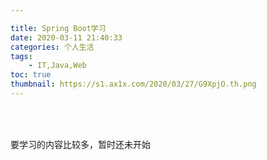 ```yaml
---

title: Spring Boot学习
date: 2020-03-11 21:40:33
categories: 个人生活
tags:
    - IT,Java,Web
toc: true
thumbnail: https://s1.ax1x.com/2020/03/27/G9XpjO.th.png
---
```


## 

　　

要学习的内容比较多，暂时还未开始

<!--more-->



　　





